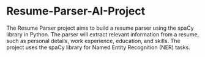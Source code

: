 # Resume-Parser-AI-Project
The Resume Parser project aims to build a resume parser using the spaCy library in Python. The parser will extract relevant information from a resume, such as personal details, work experience, education, and skills.  The project uses the spaCy library for Named Entity Recognition (NER) tasks.
